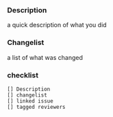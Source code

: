 ### Description
a quick description of what you did

### Changelist
a list of what was changed

### checklist
    [] Description
    [] changelist
    [] linked issue
    [] tagged reviewers